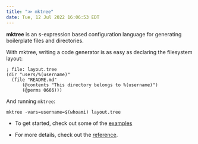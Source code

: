 ```yaml
---
title: "≫ mktree"
date: Tue, 12 Jul 2022 16:06:53 EDT
---
```


**mktree** is an s-expression based configuration language for generating boilerplate files and directories.

With mktree, writing a code generator is as easy as declaring the filesystem layout:

```
; file: layout.tree
(dir "users/%(username)"
  (file "README.md"
      (@contents "This directory belongs to %(username)")
      (@perms 0666)))
```

And running `mktree`:

```
mktree -vars=username=$(whoami) layout.tree 
```

* To get started, check out some of the [examples](https://github.com/kendalharland/mktree/blob/main/examples/)

* For more details, check out the [reference](posts/reference/).
